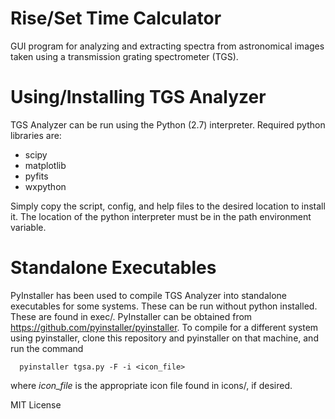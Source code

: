 Rise/Set Time Calculator
====================
GUI program for analyzing and extracting spectra from astronomical images taken using a
transmission grating spectrometer (TGS).

Using/Installing TGS Analyzer
====================
TGS Analyzer can be run using the Python (2.7) interpreter. Required python libraries are:
- scipy
- matplotlib
- pyfits
- wxpython

Simply copy the script, config, and help files to the desired location to install it. The location of the python
interpreter must be in the path environment variable.

Standalone Executables
====================
PyInstaller has been used to compile TGS Analyzer into standalone executables for some systems. These
can be run without python installed. 
These are found in exec/. PyInstaller can be obtained from https://github.com/pyinstaller/pyinstaller.
To compile for a different system using pyinstaller, clone this repository and pyinstaller on that
machine, and run the command

      pyinstaller tgsa.py -F -i <icon_file>

where *icon_file* is the appropriate icon file found in icons/, if desired.



MIT License
